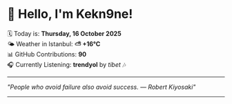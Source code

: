 # 👋 Hello, I'm Kekn9ne!

🗓️ Today is: **Thursday, 16 October 2025**  
🌤️ Weather in Istanbul: **⛅️  +16°C**  
📊 GitHub Contributions: **90**  
🎧 Currently Listening: **trendyol** by *tibet* 🎶

---

_"People who avoid failure also avoid success. — *Robert Kiyosaki*"_

---
